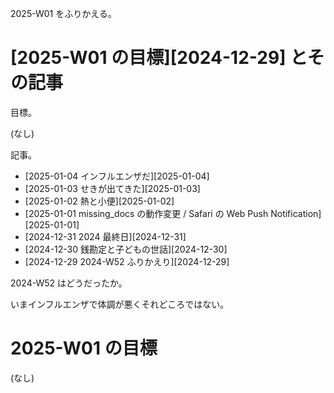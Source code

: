 2025-W01 をふりかえる。

# [2025-W01 の目標][2024-12-29] とその記事

目標。

(なし)

記事。

- [2025-01-04 インフルエンザだ][2025-01-04]
- [2025-01-03 せきが出てきた][2025-01-03]
- [2025-01-02 熱と小便][2025-01-02]
- [2025-01-01 missing_docs の動作変更 / Safari の Web Push Notification][2025-01-01]
- [2024-12-31 2024 最終日][2024-12-31]
- [2024-12-30 銭勘定と子どもの世話][2024-12-30]
- [2024-12-29 2024-W52 ふりかえり][2024-12-29]

2024-W52 はどうだったか。

いまインフルエンザで体調が悪くそれどころではない。

# 2025-W01 の目標

(なし)

